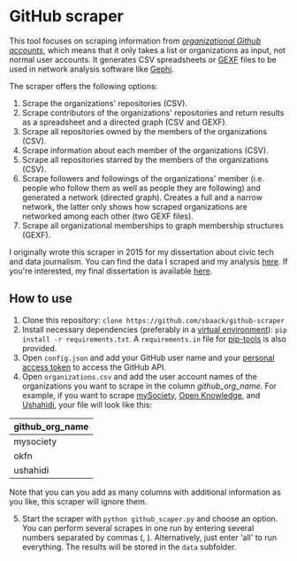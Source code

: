 # GitHub scraper

This tool focuses on scraping information from _[organizational Github accounts](https://developer.github.com/v3/orgs/)_, which means that it only takes a list or organizations as input, not normal user accounts. It generates CSV spreadsheets or [GEXF](https://gephi.org/gexf/format/) files to be used in network analysis software like [Gephi](https://gephi.github.io/).

The scraper offers the following options:

1. Scrape the organizations' repositories (CSV).
2. Scrape contributors of the organizations' repositories and return results as a spreadsheet and a directed graph (CSV and GEXF).
3. Scrape all repositories owned by the members of the organizations (CSV).
4. Scrape information about each member of the organizations (CSV).
5. Scrape all repositories starred by the members of the organizations (CSV).
6. Scrape followers and followings of the organizations' member (i.e. people who follow them as well as people they are following) and generated a network (directed graph). Creates a full and a narrow network, the latter only shows how scraped organizations are networked among each other (two GEXF files).
7. Scrape all organizational memberships to graph membership structures (GEXF).

I originally wrote this scraper in 2015 for my dissertation about civic tech and data journalism. You can find the data I scraped and my analysis [here](https://sbaack.com/blog/scraping-the-global-civic-tech-community-on-github-part-2.html). If you're interested, my final dissertation is available [here](http://hdl.handle.net/11370/4c94668a-c25c-43cb-9b36-5d54e3ff3c2e).

## How to use

1. Clone this repository: `clone https://github.com/sbaack/github-scraper`
2. Install necessary dependencies (preferably in a [virtual environment](https://docs.python.org/3/tutorial/venv.html)): `pip install -r requirements.txt`. A `requirements.in` file for [pip-tools](https://github.com/jazzband/pip-tools) is also provided.
3. Open `config.json` and add your GitHub user name and your [personal access token](https://github.com/settings/tokens) to access the GitHub API.
4. Open `organizations.csv` and add the user account names of the organizations you want to scrape in the column *github_org_name*. For example, if you want to scrape [mySociety](https://github.com/mysociety), [Open Knowledge](https://github.com/okfn), and [Ushahidi](https://github.com/ushahidi), your file will look like this:

| github_org_name |
|:----------------|
| mysociety       |
| okfn            |
| ushahidi        |

Note that you can you add as many columns with additional information as you like, this scraper will ignore them.

5. Start the scraper with `python github_scaper.py` and choose an option. You can perform several scrapes in one run by entering several numbers separated by commas (, ). Alternatively, just enter 'all' to run everything. The results will be stored in the `data` subfolder.
